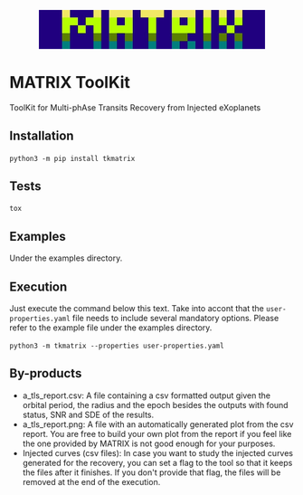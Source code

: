 <p align="center">
  <img width="400px" src="resources/matrix.jpg?raw=true">
</p>

# MATRIX ToolKit
ToolKit for Multi-phAse Transits Recovery from Injected eXoplanets

## Installation
`python3 -m pip install tkmatrix`

## Tests
`tox`

## Examples
Under the examples directory.

## Execution
Just execute the command below this text. Take into accont that the `user-properties.yaml` file needs to include several mandatory options. Please refer to the example file under the examples directory.

`python3 -m tkmatrix --properties user-properties.yaml`

## By-products
* a_tls_report.csv: A file containing a csv formatted output given the orbital period, the radius and the epoch besides the outputs with found status, SNR and SDE of the results.
* a_tls_report.png: A file with an automatically generated plot from the csv report. You are free to build your own plot from the report if you feel like the one provided by MATRIX is not good enough for your purposes.
* Injected curves (csv files): In case you want to study the injected curves generated for the recovery, you can set a flag to the tool so that it keeps the files after it finishes. If you don't provide that flag, the files will be removed at the end of the execution.
